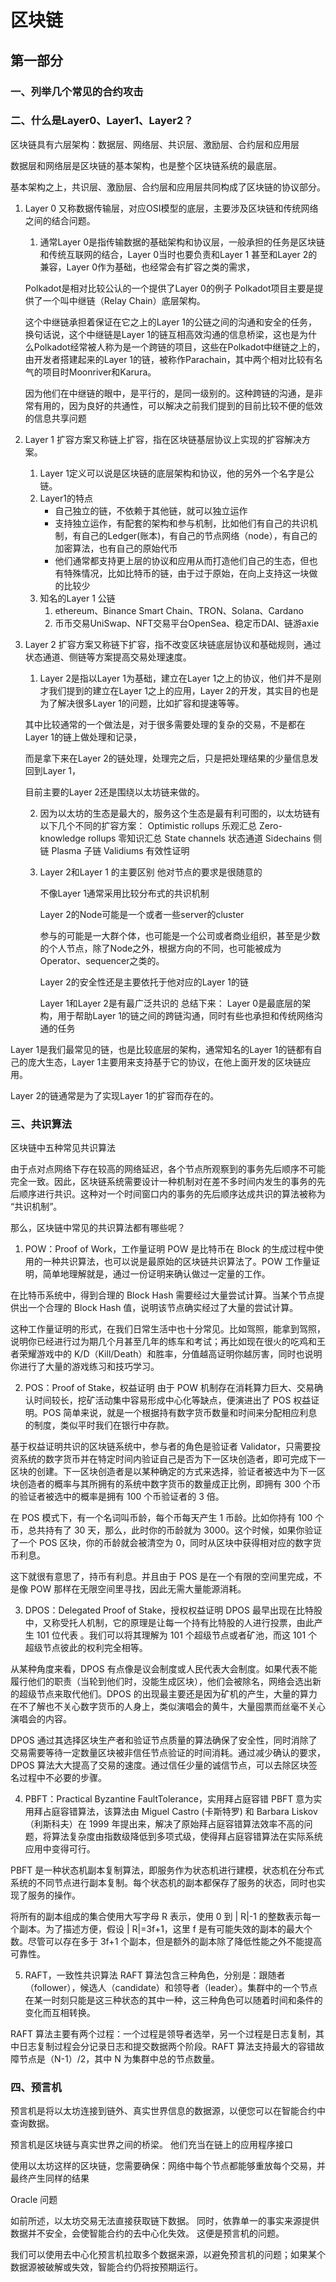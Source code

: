 # 区块链

## 第一部分

### 一、列举几个常见的合约攻击


### 二、什么是Layer0、Layer1、Layer2？

区块链具有六层架构：数据层、网络层、共识层、激励层、合约层和应用层

数据层和网络层是区块链的基本架构，也是整个区块链系统的最底层。

基本架构之上，共识层、激励层、合约层和应用层共同构成了区块链的协议部分。

1. Layer 0 又称数据传输层，对应OSI模型的底层，主要涉及区块链和传统网络之间的结合问题。
   1. 通常Layer 0是指传输数据的基础架构和协议层，一般承担的任务是区块链和传统互联网的结合，Layer 0当时也要负责和Layer 1 甚至和Layer 2的兼容，Layer 0作为基础，也经常会有扩容之类的需求，

    Polkadot是相对比较公认的一个提供了Layer 0的例子
    Polkadot项目主要是提供了一个叫中继链（Relay Chain）底层架构。

    这个中继链承担着保证在它之上的Layer 1的公链之间的沟通和安全的任务，换句话说，这个中继链是Layer 1的链互相高效沟通的信息桥梁，这也是为什么Polkadot经常被人称为是一个跨链的项目，这些在Polkadot中继链之上的，由开发者搭建起来的Layer 1的链，被称作Parachain，其中两个相对比较有名气的项目时Moonriver和Karura。

    因为他们在中继链的眼中，是平行的，是同一级别的。这种跨链的沟通，是非常有用的，因为良好的共通性，可以解决之前我们提到的目前比较不便的低效的信息共享问题

2. Layer 1 扩容方案又称链上扩容，指在区块链基层协议上实现的扩容解决方案。
   1. Layer 1定义可以说是区块链的底层架构和协议，他的另外一个名字是公链。
   2. Layer1的特点
       * 自己独立的链，不依赖于其他链，就可以独立运作
       * 支持独立运作，有配套的架构和参与机制，比如他们有自己的共识机制，有自己的Ledger(账本)，有自己的节点网络（node），有自己的加密算法，也有自己的原始代币
       * 他们通常都支持更上层的协议和应用从而打造他们自己的生态，但也有特殊情况，比如比特币的链，由于过于原始，在向上支持这一块做的比较少
   3. 知名的Layer 1 公链
       1. ethereum、Binance Smart Chain、TRON、Solana、Cardano
       2. 币币交易UniSwap、NFT交易平台OpenSea、稳定币DAI、链游axie

3. Layer 2 扩容方案又称链下扩容，指不改变区块链底层协议和基础规则，通过状态通道、侧链等方案提高交易处理速度。
   1. Layer 2是指以Layer 1为基础，建立在Layer 1之上的协议，他们并不是刚才我们提到的建立在Layer 1之上的应用，Layer 2的开发，其实目的也是为了解决很多Layer 1的问题，比如扩容和提速等等。

    其中比较通常的一个做法是，对于很多需要处理的复杂的交易，不是都在Layer 1的链上做处理和记录，

    而是拿下来在Layer 2的链处理，处理完之后，只是把处理结果的少量信息发回到Layer 1，

    目前主要的Layer 2还是围绕以太坊链来做的。

   2. 因为以太坊的生态是最大的，服务这个生态是最有利可图的，以太坊链有以下几个不同的扩容方案：
        Optimistic rollups 乐观汇总
        Zero-knowledge rollups 零知识汇总
        State channels 状态通道
        Sidechains 侧链
        Plasma 子链
        Validiums 有效性证明
    3. Layer 2和Layer 1 的主要区别
        他对节点的要求是很随意的

        不像Layer 1通常采用比较分布式的共识机制

        Layer 2的Node可能是一个或者一些server的cluster

        参与的可能是一大群个体，也可能是一个公司或者商业组织，甚至是少数的个人节点，除了Node之外，根据方向的不同，也可能被成为Operator、sequencer之类的。

        Layer 2的安全性还是主要依托于他对应的Layer 1的链

        Layer 1和Layer 2是有最广泛共识的
总结下来：
Layer 0是最底层的架构，用于帮助Layer 1的链之间的跨链沟通，同时有些也承担和传统网络沟通的任务

Layer 1是我们最常见的链，也是比较底层的架构，通常知名的Layer 1的链都有自己的庞大生态，Layer 1主要用来支持基于它的协议，在他上面开发的区块链应用。

Layer 2的链通常是为了实现Layer 1的扩容而存在的。

### 三、共识算法

区块链中五种常见共识算法

由于点对点网络下存在较高的网络延迟，各个节点所观察到的事务先后顺序不可能完全一致。因此，区块链系统需要设计一种机制对在差不多时间内发生的事务的先后顺序进行共识。这种对一个时间窗口内的事务的先后顺序达成共识的算法被称为 “共识机制”。

那么，区块链中常见的共识算法都有哪些呢？

   1. POW：Proof of Work，工作量证明
   POW 是比特币在 Block 的生成过程中使用的一种共识算法，也可以说是最原始的区块链共识算法了。POW 工作量证明，简单地理解就是，通过一份证明来确认做过一定量的工作。

   在比特币系统中，得到合理的 Block Hash 需要经过大量尝试计算。当某个节点提供出一个合理的 Block Hash 值，说明该节点确实经过了大量的尝试计算。

   这种工作量证明的形式，在我们日常生活中也十分常见。比如驾照，能拿到驾照，说明你已经进行过为期几个月甚至几年的练车和考试；再比如现在很火的吃鸡和王者荣耀游戏中的 K/D（Kill/Death）和胜率，分值越高证明你越厉害，同时也说明你进行了大量的游戏练习和技巧学习。

   2. POS：Proof of Stake，权益证明
   由于 POW 机制存在消耗算力巨大、交易确认时间较长，挖矿活动集中容易形成中心化等缺点，便演进出了 POS 权益证明。POS 简单来说，就是一个根据持有数字货币数量和时间来分配相应利息的制度，类似平时我们在银行中存款。

   基于权益证明共识的区块链系统中，参与者的角色是验证者 Validator，只需要投资系统的数字货币并在特定时间内验证自己是否为下一区块创造者，即可完成下一区块的创建。下一区块创造者是以某种确定的方式来选择，验证者被选中为下一区块创造者的概率与其所拥有的系统中数字货币的数量成正比例，即拥有 300 个币的验证者被选中的概率是拥有 100 个币验证者的 3 倍。

   在 POS 模式下，有一个名词叫币龄，每个币每天产生 1 币龄。比如你持有 100 个币，总共持有了 30 天，那么，此时你的币龄就为 3000。这个时候，如果你验证了一个 POS 区块，你的币龄就会被清空为 0，同时从区块中获得相对应的数字货币利息。

   这下就很有意思了，持币有利息。并且由于 POS 是在一个有限的空间里完成，不是像 POW 那样在无限空间里寻找，因此无需大量能源消耗。

   3. DPOS：Delegated Proof of Stake，授权权益证明
   DPOS 最早出现在比特股中，又称受托人机制，它的原理是让每一个持有比特股的人进行投票，由此产生 101 位代表 。我们可以将其理解为 101 个超级节点或者矿池，而这 101 个超级节点彼此的权利完全相等。

   从某种角度来看，DPOS 有点像是议会制度或人民代表大会制度。如果代表不能履行他们的职责（当轮到他们时，没能生成区块），他们会被除名，网络会选出新的超级节点来取代他们。DPOS 的出现最主要还是因为矿机的产生，大量的算力在不了解也不关心数字货币的人身上，类似演唱会的黄牛，大量囤票而丝毫不关心演唱会的内容。

   DPOS 通过其选择区块生产者和验证节点质量的算法确保了安全性，同时消除了交易需要等待一定数量区块被非信任节点验证的时间消耗。通过减少确认的要求，DPOS 算法大大提高了交易的速度。通过信任少量的诚信节点，可以去除区块签名过程中不必要的步骤。

   4. PBFT：Practical Byzantine FaultTolerance，实用拜占庭容错
   PBFT 意为实用拜占庭容错算法，该算法由 Miguel Castro (卡斯特罗) 和 Barbara Liskov（利斯科夫）在 1999 年提出来，解决了原始拜占庭容错算法效率不高的问题，将算法复杂度由指数级降低到多项式级，使得拜占庭容错算法在实际系统应用中变得可行。

   PBFT 是一种状态机副本复制算法，即服务作为状态机进行建模，状态机在分布式系统的不同节点进行副本复制。每个状态机的副本都保存了服务的状态，同时也实现了服务的操作。

   将所有的副本组成的集合使用大写字母 R 表示，使用 0 到 | R|-1 的整数表示每一个副本。为了描述方便，假设 | R|=3f+1，这里 f 是有可能失效的副本的最大个数。尽管可以存在多于 3f+1 个副本，但是额外的副本除了降低性能之外不能提高可靠性。

   5. RAFT，一致性共识算法
   RAFT 算法包含三种角色，分别是：跟随者（follower），候选人（candidate）和领导者（leader）。集群中的一个节点在某一时刻只能是这三种状态的其中一种，这三种角色可以随着时间和条件的变化而互相转换。

   RAFT 算法主要有两个过程：一个过程是领导者选举，另一个过程是日志复制，其中日志复制过程会分记录日志和提交数据两个阶段。RAFT 算法支持最大的容错故障节点是（N-1）/2，其中 N 为集群中总的节点数量。

### 四、预言机

预言机是将以太坊连接到链外、真实世界信息的数据源，以便您可以在智能合约中查询数据。

预言机是区块链与真实世界之间的桥梁。 他们充当在链上的应用程序接口

使用以太坊这样的区块链，您需要确保：网络中每个节点都能够重放每个交易，并最终产生同样的结果

Oracle 问题

如前所述，以太坊交易无法直接获取链下数据。 同时，依靠单一的事实来源提供数据并不安全，会使智能合约的去中心化失效。 这便是预言机的问题。

我们可以使用去中心化预言机拉取多个数据来源，以避免预言机的问题；如果某个数据源被破解或失效，智能合约仍将按预期运行。
